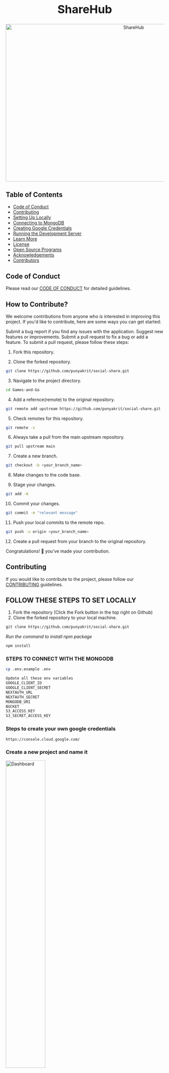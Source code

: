 <div align="center">
  <h1 style="font-size: 36px; font-weight: bold;">ShareHub</h1>

<img src="Share_hub.png" alt="ShareHub" width="800" height="500" />

</div>

## Table of Contents
- [Code of Conduct](#code-of-conduct)
- [Contributing](#contributing)
- [Setting Up Locally](#setting-up-locally)
- [Connecting to MongoDB](#connecting-to-mongodb)
- [Creating Google Credentials](#creating-google-credentials)
- [Running the Development Server](#running-the-development-server)
- [Learn More](#learn-more)
- [License](#license)
- [Open Source Programs](#open-source-programs)
- [Acknowledgements](#acknowledgements)
- [Contributors](#contributors)




## Code of Conduct
Please read our [CODE OF CONDUCT](CODE_OF_CONDUCT.md) for detailed guidelines.

## How to Contribute?
We welcome contributions from anyone who is interested in improving this project. If you'd like to contribute, here are some ways you can get started:

Submit a bug report if you find any issues with the application.
Suggest new features or improvements.
Submit a pull request to fix a bug or add a feature.
To submit a pull request, please follow these steps:

1. Fork this repository.

2. Clone the forked repository.

```bash
git clone https://github.com/punyakrit/social-share.git
```

3. Navigate to the project directory.

```bash
cd Games-and-Go
```

4. Add a refernce(remote) to the original repository.

```bash
git remote add upstream https://github.com/punyakrit/social-share.git
```

5. Check remotes for this repository.

```bash
git remote -v
```

6. Always take a pull from the main upstream repository.

```bash
git pull upstream main
```

7. Create a new branch.

```bash
git checkout -b <your_branch_name>
```

8. Make changes to the code base.

9. Stage your changes.

```bash
git add -A
```

10. Commit your changes.

```bash
git commit -m "relevant message"
```

11. Push your local commits to the remote repo.

```bash
git push -u origin <your_branch_name>
```

12. Create a pull request from your branch to the original repository.

Congratulations! 🎉 you've made your contribution.


## Contributing
If you would like to contribute to the project, please follow our [CONTRIBUTING](contributing.md) guidelines.

## FOLLOW THESE STEPS TO SET LOCALLY

1. Fork the repository (Click the Fork button in the top right on Github)
2. Clone the forked repository to your local machine.

```markdown
git clone https://github.com/punyakrit/social-share.git
```

_Run the command to install npm package_

```markdown
npm install
```

### STEPS TO CONNECT WITH THE MONGODB

```bash
cp .env.example .env
```

```bash
Update all these env variables
GOOGLE_CLIENT_ID
GOOGLE_CLIENT_SECRET
NEXTAUTH_URL
NEXTAUTH_SECRET
MONGODB_URI
BUCKET
S3_ACCESS_KEY
S3_SECRET_ACCESS_KEY
```

### Steps to create your own google credentials

```bash
https://console.cloud.google.com/
```

### Create a new project and name it

<img src="Screenshot 2024-06-07 at 11.14.04 AM.png" alt="Dashboard" style="width: 50%; height: auto;" />
<img src="image.png" alt="Alt text" style="width: 50%; height: auto;" />

### Select the project

<img src="image-4.png" alt="Alt text" style="width: 50%; height: auto;" />

### By click external, Add email and project name click on next

<img src="image-5.png" alt="Alt text" style="width: 50%; height: auto;" />

### Add data as same as in the given image

<img src="image-3.png" alt="Alt text" style="width: 50%; height: auto;" />

Save and Copy the GOOGLE_CLIENT_ID, GOOGLE_CLIENT_SECRET

## Add these data as same as it is given inside .env file

### NEXTAUTH_URL

```bash
 http://localhost:3000
```

### NEXTAUTH_SECRET

```bash
test

```

### Commands to run the development server:

```markdown
# Using npm

npm run dev
```

```

Open [http://localhost:3000](http://localhost:3000) with your browser to see the result.

You can start editing the page by modifying `app/page.tsx`. The page auto-updates as you edit the file.

```

## License
This project is licensed under [License](LICENSE)

## Learn More
To learn more about the project, check out our [Learn More](Learn.md) page.

<!-- Open Source Programs -->
<div>
    <h2><img src="https://github.com/Tarikul-Islam-Anik/Animated-Fluent-Emojis/blob/master/Emojis/Hand%20gestures/Flexed%20Biceps.png?raw=true" width="35" height="35" > Open Source Programs </h2>
</div>

This project is a part of GirlScript Summer of code. We welcome contibutions from the community to help improve the project social-share.

![gssoc](https://github.com/d1vyadharsh1n1/social-share/assets/146218077/78025380-2327-45a3-bc22-b119bebc35ff)

<!-- Acknowledgement -->
<div>
<h2><img src = "https://raw.githubusercontent.com/Tarikul-Islam-Anik/Animated-Fluent-Emojis/master/Emojis/Hand%20gestures/Handshake.png" width="35" height="35"> Acknowledgement </h2>

We would like to express our gratitude to the following contributors for their valuable contributions to Social Share

<!-- Cotributors -->
<div>
  <h2><img src="https://raw.githubusercontent.com/Tarikul-Islam-Anik/Animated-Fluent-Emojis/master/Emojis/Smilies/Red%20Heart.png" width="35" height="35"> Contributors</h2>
</div>

<a href="https://github.com/punyakrit/social-share/graphs/contributors">
  <img src="https://contrib.rocks/image?repo=punyakrit/social-share" />
</a>

<br/>
<p align="center">
	Developed with ❤️ by The <a href="https://github.com/punyakrit/social-share"><strong>Social Share Team</strong></a>
</p>

<p align="right">(<a href="#top">Back to top</a>)</p>
